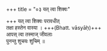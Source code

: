 +++
title = "०३ यत् त्वा शिक्वः"

+++
यत् त्वा शिक्वः परावधीत्  
तक्षा हस्तेन वास्या । +++(Bhatt. vāsyāḥ)+++  
आपस् त्वा तस्माज् जीवलाः  
पुनन्तु शुचयः शुचिम् ॥